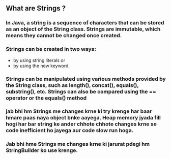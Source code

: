 ## What are Strings ?

### In Java, a string is a sequence of characters that can be stored as an object of the String class. Strings are immutable, which means they cannot be changed once created. 
### Strings can be created in two ways: 

- by using string literals or 
- by using the new keyword.

### Strings can be manipulated using various methods provided by the String class, such as length(), concat(), equals(), substring(), etc. Strings can also be compared using the == operator or the equals() method

### jab bhi hm Strings me changes krne ki try krenge har baar hmare paas naya object bnke aayega. Heap memory jyada fill hogi har bar string ke ander chhote chhote changes krne se code inefficient ho jayega aur code slow run hoga.

### Jab bhi hme Strings me changes krne ki jarurat pdegi hm StringBuilder ko use krenge.

